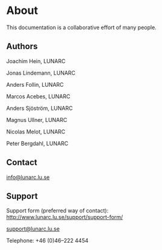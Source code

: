 # About

This documentation is a collaborative effort of many people.

## Authors

Joachim Hein, LUNARC

Jonas Lindemann, LUNARC

Anders Follin, LUNARC

Marcos Acebes, LUNARC

Anders Sjöström, LUNARC

Magnus Ullner, LUNARC

Nicolas Melot, LUNARC

Peter Bergdahl, LUNARC

## Contact

<info@lunarc.lu.se>

## Support

Support form (preferred way of contact): <http://www.lunarc.lu.se/support/support-form/>

<support@lunarc.lu.se>

Telephone: +46 (0)46–222 4454